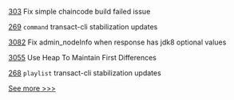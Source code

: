 
[303](https://github.com/hyperledger-labs/minifabric/pull/303) Fix simple chaincode build failed issue

[269](https://github.com/hyperledger/transact/pull/269) `command` transact-cli stabilization updates

[3082](https://github.com/hyperledger/besu/pull/3082) Fix admin_nodeInfo when response has jdk8 optional values

[3055](https://github.com/hyperledger/fabric/pull/3055) Use Heap To Maintain First Differences

[268](https://github.com/hyperledger/transact/pull/268) `playlist` transact-cli stabilization updates


[See more >>>](https://start-here.hyperledger.org/pull-requests)
